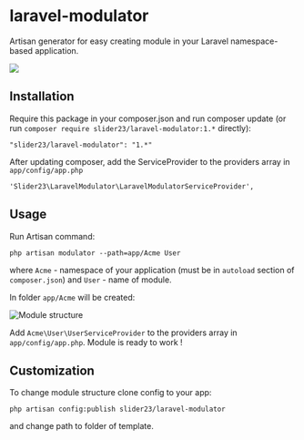 # laravel-modulator
Artisan generator for easy creating module in your Laravel namespace-based application.

<a href="https://packagist.org/packages/slider23/laravel-modulator"><img src="http://img.shields.io/packagist/v/slider23/laravel-modulator.svg?style=flat" /></a>

## Installation

Require this package in your composer.json and run composer update (or run `composer require slider23/laravel-modulator:1.*` directly):

    "slider23/laravel-modulator": "1.*"

After updating composer, add the ServiceProvider to the providers array in `app/config/app.php`

    'Slider23\LaravelModulator\LaravelModulatorServiceProvider',

## Usage

Run Artisan command:

	php artisan modulator --path=app/Acme User
	
where `Acme` - namespace of your application (must be in `autoload` section of `composer.json`) and `User` - name of module.

In folder `app/Acme` will be created:

![Module structure](https://monosnap.com/image/wTflxvS5IZZdxPTc7DQg7LAvjzY158.png)

Add `Acme\User\UserServiceProvider` to the providers array in `app/config/app.php`. Module is ready to work ! 

## Customization

To change module structure clone config to your app:

	php artisan config:publish slider23/laravel-modulator
	
and change path to folder of template.